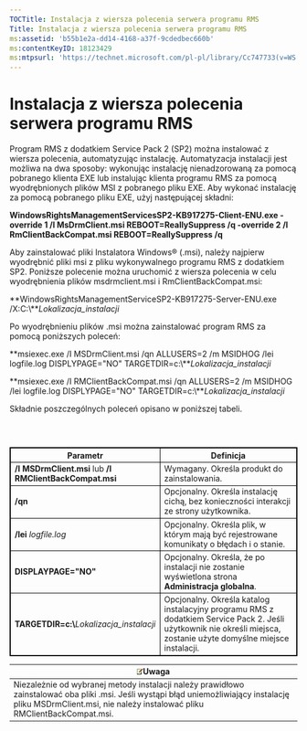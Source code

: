 ```yaml
---
TOCTitle: Instalacja z wiersza polecenia serwera programu RMS
Title: Instalacja z wiersza polecenia serwera programu RMS
ms:assetid: 'b55b1e2a-dd14-4168-a37f-9cdedbec660b'
ms:contentKeyID: 18123429
ms:mtpsurl: 'https://technet.microsoft.com/pl-pl/library/Cc747733(v=WS.10)'
---
```


Instalacja z wiersza polecenia serwera programu RMS
===================================================

Program RMS z dodatkiem Service Pack 2 (SP2) można instalować z wiersza polecenia, automatyzując instalację. Automatyzacja instalacji jest możliwa na dwa sposoby: wykonując instalację nienadzorowaną za pomocą pobranego klienta EXE lub instalując klienta programu RMS za pomocą wyodrębnionych plików MSI z pobranego pliku EXE. Aby wykonać instalację za pomocą pobranego pliku EXE, użyj następującej składni:

**WindowsRightsManagementServicesSP2-KB917275-Client-ENU.exe -override 1 /I MsDrmClient.msi REBOOT=ReallySuppress /q -override 2 /I RmClientBackCompat.msi REBOOT=ReallySuppress /q**

Aby zainstalować pliki Instalatora Windows® (.msi), należy najpierw wyodrębnić pliki msi z pliku wykonywalnego programu RMS z dodatkiem SP2. Poniższe polecenie można uruchomić z wiersza polecenia w celu wyodrębnienia plików msdrmclient.msi i RmClientBackCompat.msi:

**WindowsRightsManagementServiceSP2-KB917275-Server-ENU.exe /X:C:\\***Lokalizacja\_instalacji*

Po wyodrębnieniu plików .msi można zainstalować program RMS za pomocą poniższych poleceń:

**msiexec.exe /I MSDrmClient.msi /qn ALLUSERS=2 /m MSIDHOG /lei logfile.log DISPLYPAGE="NO" TARGETDIR=c:\\***Lokalizacja\_instalacji*

**msiexec.exe /I RMClientBackCompat.msi /qn ALLUSERS=2 /m MSIDHOG /lei logfile.log DISPLYPAGE="NO" TARGETDIR=c:\\***Lokalizacja\_instalacji*

Składnie poszczególnych poleceń opisano w poniższej tabeli.

###  

 
<table style="border:1px solid black;">
<colgroup>
<col width="50%" />
<col width="50%" />
</colgroup>
<thead>
<tr class="header">
<th style="border:1px solid black;" >Parametr</th>
<th style="border:1px solid black;" >Definicja</th>
</tr>
</thead>
<tbody>
<tr class="odd">
<td style="border:1px solid black;"><strong>/I MSDrmClient.msi</strong> lub <strong>/I RMClientBackCompat.msi</strong></td>
<td style="border:1px solid black;">Wymagany. Określa produkt do zainstalowania.</td>
</tr>
<tr class="even">
<td style="border:1px solid black;"><strong>/qn</strong></td>
<td style="border:1px solid black;">Opcjonalny. Określa instalację cichą, bez konieczności interakcji ze strony użytkownika.</td>
</tr>
<tr class="odd">
<td style="border:1px solid black;"><strong>/lei</strong> <em>logfile.log</em></td>
<td style="border:1px solid black;">Opcjonalny. Określa plik, w którym mają być rejestrowane komunikaty o błędach i o stanie.</td>
</tr>
<tr class="even">
<td style="border:1px solid black;"><strong>DISPLAYPAGE=&quot;NO&quot;</strong></td>
<td style="border:1px solid black;">Opcjonalny. Określa, że po instalacji nie zostanie wyświetlona strona <strong>Administracja globalna</strong>.</td>
</tr>
<tr class="odd">
<td style="border:1px solid black;"><strong>TARGETDIR=c:\</strong><em>Lokalizacja_instalacji</em></td>
<td style="border:1px solid black;">Opcjonalny. Określa katalog instalacyjny programu RMS z dodatkiem Service Pack 2. Jeśli użytkownik nie określi miejsca, zostanie użyte domyślne miejsce instalacji.</td>
</tr>
</tbody>
</table>
  
| ![](images/Cc747733.note(WS.10).gif)Uwaga                                                                                                                                             |  
|--------------------------------------------------------------------------------------------------------------------------------------------------------------------------------------------------------------------|  
| Niezależnie od wybranej metody instalacji należy prawidłowo zainstalować oba pliki .msi. Jeśli wystąpi błąd uniemożliwiający instalację pliku MSDrmClient.msi, nie należy instalować pliku RMClientBackCompat.msi. |
